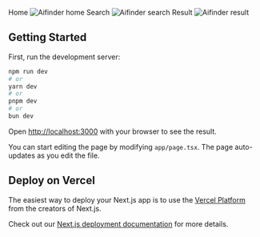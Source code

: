 Home
![Aifinder home](https://github.com/user-attachments/assets/9ed1aa86-c67d-44cb-9861-1bdd29cdc983)
Search
![Aifinder search](https://github.com/user-attachments/assets/ca2dd0a4-6dbb-4675-a399-09bf2fe2fd1f)
Result 
![Aifinder result](https://github.com/user-attachments/assets/1d8f2275-3c48-443f-85a0-b36ea4871651)

## Getting Started

First, run the development server:

```bash
npm run dev
# or
yarn dev
# or
pnpm dev
# or
bun dev
```

Open [http://localhost:3000](http://localhost:3000) with your browser to see the result.

You can start editing the page by modifying `app/page.tsx`. The page auto-updates as you edit the file.



## Deploy on Vercel

The easiest way to deploy your Next.js app is to use the [Vercel Platform](https://vercel.com/new?utm_medium=default-template&filter=next.js&utm_source=create-next-app&utm_campaign=create-next-app-readme) from the creators of Next.js.

Check out our [Next.js deployment documentation](https://nextjs.org/docs/app/building-your-application/deploying) for more details.
